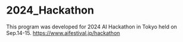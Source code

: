 # 2024_Hackathon
This program was developed for 2024 AI Hackathon in Tokyo held on Sep.14-15.
https://www.aifestival.jp/hackathon
